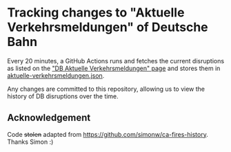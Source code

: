 # Tracking changes to "Aktuelle Verkehrsmeldungen" of Deutsche Bahn

Every 20 minutes, a GitHub Actions runs and fetches the current disruptions as listed on 
the ["DB Aktuelle Verkehrsmeldungen" page](https://www.bahn.de/service/fahrplaene/aktuell)
and stores them in [aktuelle-verkehrsmeldungen.json](./aktuelle-verkehrsmeldungen.json).

Any changes are committed to this repository, allowing us to view the history of DB disruptions over the time.

## Acknowledgement

Code <del>stolen</del> adapted from https://github.com/simonw/ca-fires-history. Thanks Simon :)

